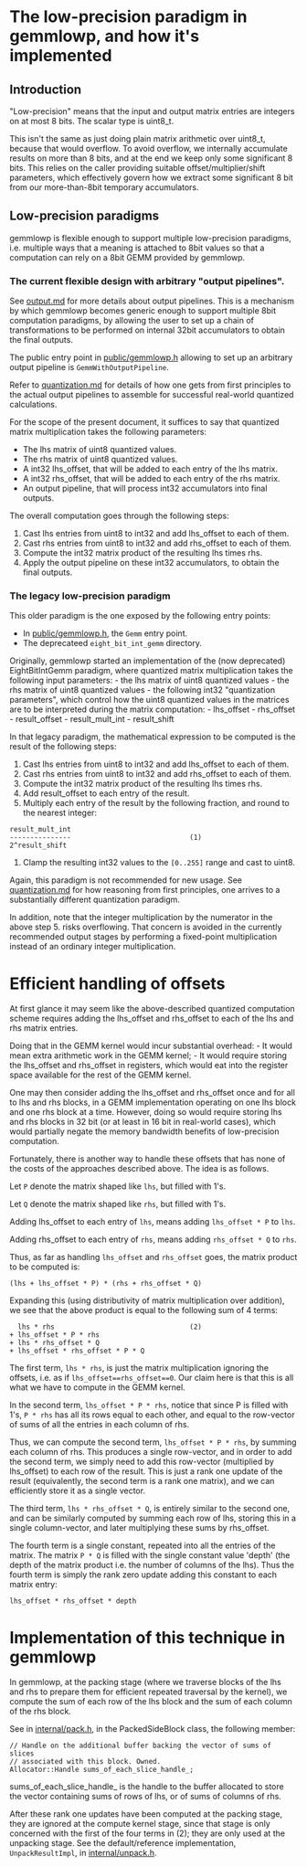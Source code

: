 # The low-precision paradigm in gemmlowp, and how it's implemented

## Introduction

"Low-precision" means that the input and output matrix entries are integers on
at most 8 bits. The scalar type is uint8_t.

This isn't the same as just doing plain matrix arithmetic over uint8_t, because
that would overflow. To avoid overflow, we internally accumulate results on more
than 8 bits, and at the end we keep only some significant 8 bits. This relies on
the caller providing suitable offset/multiplier/shift parameters, which
effectively govern how we extract some significant 8 bit from our more-than-8bit
temporary accumulators.

## Low-precision paradigms

gemmlowp is flexible enough to support multiple low-precision paradigms, i.e.
multiple ways that a meaning is attached to 8bit values so that a computation
can rely on a 8bit GEMM provided by gemmlowp.

### The current flexible design with arbitrary "output pipelines".

See [output.md](output.md) for more details about output pipelines. This is a
mechanism by which gemmlowp becomes generic enough to support multiple 8bit
computation paradigms, by allowing the user to set up a chain of transformations
to be performed on internal 32bit accumulators to obtain the final outputs.

The public entry point in [public/gemmlowp.h](../public/gemmlowp.h) allowing to
set up an arbitrary output pipeline is `GemmWithOutputPipeline`.

Refer to [quantization.md](quantization.md) for details of how one gets from
first principles to the actual output pipelines to assemble for successful
real-world quantized calculations.

For the scope of the present document, it suffices to say that quantized matrix
multiplication takes the following parameters:

-   The lhs matrix of uint8 quantized values.
-   The rhs matrix of uint8 quantized values.
-   A int32 lhs_offset, that will be added to each entry of the lhs matrix.
-   A int32 rhs_offset, that will be added to each entry of the rhs matrix.
-   An output pipeline, that will process int32 accumulators into final outputs.

The overall computation goes through the following steps:

1.  Cast lhs entries from uint8 to int32 and add lhs_offset to each of them.
2.  Cast rhs entries from uint8 to int32 and add rhs_offset to each of them.
3.  Compute the int32 matrix product of the resulting lhs times rhs.
4.  Apply the output pipeline on these int32 accumulators, to obtain the final
    outputs.

### The legacy low-precision paradigm

This older paradigm is the one exposed by the following entry points:

*   In [public/gemmlowp.h](../public/gemmlowp.h), the `Gemm` entry point.
*   The deprecateed `eight_bit_int_gemm` directory.

Originally, gemmlowp started an implementation of the (now deprecated)
EightBitIntGemm paradigm, where quantized matrix multiplication takes the
following input parameters: - the lhs matrix of uint8 quantized values - the rhs
matrix of uint8 quantized values - the following int32 "quantization
parameters", which control how the uint8 quantized values in the matrices are to
be interpreted during the matrix computation: - lhs_offset - rhs_offset -
result_offset - result_mult_int - result_shift

In that legacy paradigm, the mathematical expression to be computed is the
result of the following steps:

1.  Cast lhs entries from uint8 to int32 and add lhs_offset to each of them.
2.  Cast rhs entries from uint8 to int32 and add rhs_offset to each of them.
3.  Compute the int32 matrix product of the resulting lhs times rhs.
4.  Add result_offset to each entry of the result.
5.  Multiply each entry of the result by the following fraction, and round to
    the nearest integer:

```
result_mult_int
---------------                             (1)
2^result_shift
```

1.  Clamp the resulting int32 values to the `[0..255]` range and cast to uint8.

Again, this paradigm is not recommended for new usage. See
[quantization.md](quantization.md) for how reasoning from first principles, one
arrives to a substantially different quantization paradigm.

In addition, note that the integer multiplication by the numerator in the above
step 5. risks overflowing. That concern is avoided in the currently recommended
output stages by performing a fixed-point multiplication instead of an ordinary
integer multiplication.

# Efficient handling of offsets

At first glance it may seem like the above-described quantized computation
scheme requires adding the lhs_offset and rhs_offset to each of the lhs and rhs
matrix entries.

Doing that in the GEMM kernel would incur substantial overhead: - It would mean
extra arithmetic work in the GEMM kernel; - It would require storing the
lhs_offset and rhs_offset in registers, which would eat into the register space
available for the rest of the GEMM kernel.

One may then consider adding the lhs_offset and rhs_offset once and for all to
lhs and rhs blocks, in a GEMM implementation operating on one lhs block and one
rhs block at a time. However, doing so would require storing lhs and rhs blocks
in 32 bit (or at least in 16 bit in real-world cases), which would partially
negate the memory bandwidth benefits of low-precision computation.

Fortunately, there is another way to handle these offsets that has none of the
costs of the approaches described above. The idea is as follows.

Let `P` denote the matrix shaped like `lhs`, but filled with 1's.

Let `Q` denote the matrix shaped like `rhs`, but filled with 1's.

Adding lhs_offset to each entry of `lhs`, means adding `lhs_offset * P` to
`lhs`.

Adding rhs_offset to each entry of `rhs`, means adding `rhs_offset * Q` to
`rhs`.

Thus, as far as handling `lhs_offset` and `rhs_offset` goes, the matrix product
to be computed is:

```
(lhs + lhs_offset * P) * (rhs + rhs_offset * Q)
```

Expanding this (using distributivity of matrix multiplication over addition), we
see that the above product is equal to the following sum of 4 terms:

```
  lhs * rhs                                 (2)
+ lhs_offset * P * rhs
+ lhs * rhs_offset * Q
+ lhs_offset * rhs_offset * P * Q
```

The first term, `lhs * rhs`, is just the matrix multiplication ignoring the
offsets, i.e. as if `lhs_offset==rhs_offset==0`. Our claim here is that this is
all what we have to compute in the GEMM kernel.

In the second term, `lhs_offset * P * rhs`, notice that since P is filled with
1's, `P * rhs` has all its rows equal to each other, and equal to the row-vector
of sums of all the entries in each column of rhs.

Thus, we can compute the second term, `lhs_offset * P * rhs`, by summing each
column of rhs. This produces a single row-vector, and in order to add the second
term, we simply need to add this row-vector (multiplied by lhs_offset) to each
row of the result. This is just a rank one update of the result (equivalently,
the second term is a rank one matrix), and we can efficiently store it as a
single vector.

The third term, `lhs * rhs_offset * Q`, is entirely similar to the second one,
and can be similarly computed by summing each row of lhs, storing this in a
single column-vector, and later multiplying these sums by rhs_offset.

The fourth term is a single constant, repeated into all the entries of the
matrix. The matrix `P * Q` is filled with the single constant value 'depth' (the
depth of the matrix product i.e. the number of columns of the lhs). Thus the
fourth term is simply the rank zero update adding this constant to each matrix
entry:

```
lhs_offset * rhs_offset * depth
```

# Implementation of this technique in gemmlowp

In gemmlowp, at the packing stage (where we traverse blocks of the lhs and rhs
to prepare them for efficient repeated traversal by the kernel), we compute the
sum of each row of the lhs block and the sum of each column of the rhs block.

See in [internal/pack.h](../internal/pack.h), in the PackedSideBlock class, the
following member:

```
// Handle on the additional buffer backing the vector of sums of slices
// associated with this block. Owned.
Allocator::Handle sums_of_each_slice_handle_;
```

sums_of_each_slice_handle_ is the handle to the buffer allocated to store the
vector containing sums of rows of lhs, or of sums of columns of rhs.

After these rank one updates have been computed at the packing stage, they are
ignored at the compute kernel stage, since that stage is only concerned with the
first of the four terms in (2); they are only used at the unpacking stage. See
the default/reference implementation, `UnpackResultImpl`, in
[internal/unpack.h](../internal/unpack.h).
